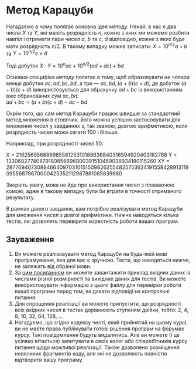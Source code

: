 # Метод Карацуби
Нагадаємо в чому полягає основна ідея методу. Нехай, в нас є два числа $X$ та $Y$,
які мають розрядність $n$, кожне з яких ми можемо розбити навпіл і отримати пари чисел
$a$, $b$ та $c$, $d$ відповідно, кожне з яких буде мати розрядність $n/2$.
В такому випадку можна записати:
$X = 10^{n/2}a + b$ та $Y = 10^{n/2}c + d$

Тоді добуток $X\cdot Y = 10^n ac + 10^{n/2}(ad + dc) + bd$

Основна специфіка методу полягає в тому, щоб обраховувати не чотири менші добутки
$ac, ad, bc, bd$, а три — $ac, bd, (a + b)(c + d)$, де добуток $(a + b)(c + d)$
використовується для обрахунку $ad + bc$ із використанням вже обрахованих сум $ac, bd$:<br />
$ad + bc = (a + b)(c + d) - ac - bd$

Окрім того, що сам метод Карацуби працює швидше за стандартний метод множення в стовпчик, його можна успішно застосовувати для множення чисел у завданнях з,
так званою, довгою арифметикою, коли розрядність чисел може сягати 100 і більше.

Наприклад, при розрядності чисел 50:

X = 21625695688898558125310188636840316594920403182768
Y = 13306827740879180856696800391510469038934180115260
XY = 287769407308846640970310151509826255482575362419155842891311909556878670000425352112987881085839680

Зверніть увагу, мова не йде про використання чисел з плаваючою комою, адже в такому випадку були би втрати в точності отриманого результату.

В рамках даного завдання, вам потрібно реалізувати метод Карацуби для множення чисел з довгої арифметики. Нижче наводяться кілька тестів, які дозволять перевірити коректність роботи ваших програм.

## Зауваження

1. Ви можете реалізовувати метод Карацуби на будь-якій мові програмування, яка для вас є зручною. Тести, що наводяться нижче, не залежать від обраної мови.
2. За [цим посиланням](data_examples.txt) ви можете завантажити приклад вхідних даних із числами різної розмірності та вихідних даних для тестів. Ви можете використовувати інформацію з цього файлу для перевірки роботи вашої програми перед тим, як давати відповіді на контрольні питання.
3. Для спрощення реалізації ви можете припустити, що розрядності всіх вхідних чисел в тестах дорівнюють ступеням двійки, тобто: 2, 4, 8, 16, 32, 64, 128, ...
4. Нагадуємо, що згідно кодексу честі, який прийнятий на цьому курсі, ви не маєте права публікувати готові рішення програм на форумах курсу. Такі повідомлення будуть видалятись. Але ви можете (і це усіляко вітається) запитувати в своїх колег або співробітників курсу питання щодо можливої реалізації. Також дозволено розміщення невеликих фрагментів коду, але які не дозволяють повністю відтворити вашу програму.